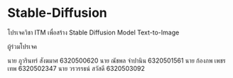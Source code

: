 # Stable-Diffusion
โปรเจควิชา ITM  เพื่อสร้าง Stable Diffusion Model Text-to-Image



ผู้ร่วมโปรเจค

นาย ภูวรินทร์ สังฆมาศ 6320500620
นาย ณัชพล จำปานิน 6320501561
นาย ก้องภพ เพชรเทพ 6320502347
นาย วรวรรธน์ สวัสดี 6320503092
